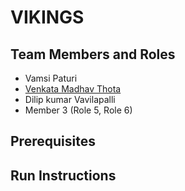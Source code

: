# VIKINGS

## Team Members and Roles

* Vamsi Paturi
* [Venkata Madhav Thota](https://github.com/thotave/CIS641-HW2-THOTA)
* Dilip kumar Vavilapalli
* Member 3 (Role 5, Role 6)

## Prerequisites

## Run Instructions
